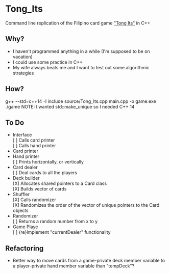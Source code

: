# Tong_Its
Command line replication of the Filipino card game ["Tong Its"](https://www.pagat.com/rummy/tong-its.html) in C++


## Why?
* I haven't programmed anything in a while (I'm supposed to be on vacation)
* I could use some practice in C++
* My wife always beats me and I want to test out some algorithmic strategies


## How?
g++ --std=c++14 -I include source/Tong_Its.cpp main.cpp -o game.exe
./game
NOTE: I wanted std::make_unique so I needed C++ 14

## To Do
* Interface <br />
    [ ] Calls card printer <br />
    [ ] Calls hand printer <br />
* Card printer <br />
* Hand printer <br />
    [ ] Prints horizontally, or vertically <br />
* Card dealer <br />
    [ ] Deal cards to all the players
* Deck builder <br />
    [X] Allocates shared pointers to a Card class <br />
    [X] Builds vector of cards <br />
* Shuffler <br />
    [X] Calls randomizer <br />
    [X] Randomizes the order of the vector of unique pointers to the Card objects <br />
* Randomizer <br />
    [ ] Returns a random number from x to y <br />
* Game Playe <br />
    [ ] {re}Implement "currentDealer" functionality

## Refactoring
* Better way to move cards from a game-private deck member variable to a player-private hand member variable than "tempDeck"?

